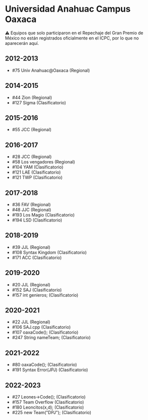 # Universidad Anahuac Campus Oaxaca

:warning: Equipos que solo participaron en el Repechaje del Gran Premio de México no están registrados oficialmente en el ICPC, por lo que no aparecerán aquí.

## 2012-2013

- #75 Univ Anahuac@Oaxaca (Regional)

## 2014-2015

- #44 Zion (Regional)
- #127 Sigma (Clasificatorio)

## 2015-2016

- #55 JCC (Regional)

## 2016-2017

- #28 JCC (Regional)
- #58 Los vengadores (Regional)
- #104 YAM (Clasificatorio)
- #121 LAE (Clasificatorio)
- #121 TWP (Clasificatorio)

## 2017-2018

- #36 FAV (Regional)
- #48 JJC (Regional)
- #193 Los Magio (Clasificatorio)
- #194 LSD (Clasificatorio)

## 2018-2019

- #39 JJL (Regional)
- #108 Syntax Kingdom (Clasificatorio)
- #171 ACC (Clasificatorio)

## 2019-2020

- #20 JJL (Regional)
- #152 SAJ (Clasificatorio)
- #157 int genieros; (Clasificatorio)

## 2020-2021

- #22 JJL (Regional)
- #106 SAJ.cpp (Clasificatorio)
- #107 oaxaCode(); (Clasificatorio)
- #247 String nameTeam; (Clasificatorio)

## 2021-2022

- #80 oaxaCode(); (Clasificatorio)
- #191 Syntax Error(JPJ) (Clasificatorio)

## 2022-2023

- #27 Leones->Code(); (Clasificatorio)
- #157 Team Overflow (Clasificatorio)
- #180 Leoncitos(x,d); (Clasificatorio)
- #225 new Team("DPJ"); (Clasificatorio)


